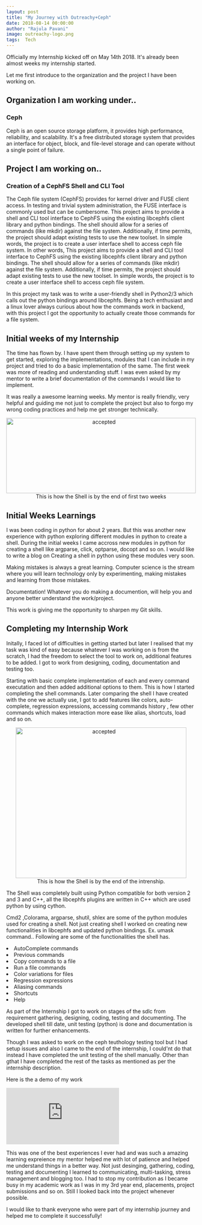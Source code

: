 ```yaml
---
layout: post
title: "My Journey with Outreachy+Ceph"
date: 2018-08-14 00:00:00
author: "Rajula Pavani"
image: outreachy-logo.png
tags:  Tech 
---
```


<p>Officially my Internship kicked off on May 14th 2018. It's already been almost weeks my internship started. </p>

<p> Let me first introduce to the organization and the project I have been working on.</p>

<h2>Organization I am working under..</h2>
<h3> Ceph </h3>
<p>Ceph is an open source storage platform, it provides high performance, reliability, and scalability. It's a free distributed storage system that provides an interface for object, block, and file-level storage and can operate without a single point of failure.</p>
<h2>Project I am working on..</h2>

<h3>Creation of a CephFS Shell and CLI Tool</h3>

<p>The Ceph file system (CephFS) provides for kernel driver and FUSE client access. In testing and trivial system administration, the FUSE interface is commonly used but can be cumbersome. This project aims to provide a shell and CLI tool interface to CephFS using the existing libcephfs client library and python bindings. The shell should allow for a series of commands (like mkdir) against the file system. Additionally, if time permits, the project should adapt existing tests to use the new toolset. In simple words, the project is to create a user interface shell to access ceph file system. In other words, This project aims to provide a shell and CLI tool interface to CephFS using the existing libcephfs client library and python bindings. The shell should allow for a series of commands (like mkdir) against the file system. Additionally, if time permits, the project should adapt existing tests to use the new toolset. In simple words, the project is to create a user interface shell to access ceph file system.</p>

<p>In this project my task was to write a user-friendly shell in Python2/3 which calls out the python bindings around libcephfs. ​Being a tech enthusiast and a linux lover always curious about how the commands work in backend, with this project I got the opportunity to actually create those commands for a file system.</p>

<h2>Initial weeks of my Internship</h2>
<p> The time has flown by. I have spent them through setting up my system to get started, exploring the implementations, modules that I can include in my project and tried to do a basic implementation of the same. The first week was more of reading and understanding stuff. I was even asked by my mentor to write a brief documentation of the commands I would like to implement. </p>

<p> It was really a awesome learning weeks. My mentor is really friendly, very helpful and guiding me not just to complete the project but also to forgo my wrong coding practices and help
me get stronger technically.</p>
<center>
    <a href="#">
        <img src="{{ site.baseurl }}/img/InitalShell.png" alt="accepted" style="height:200px; width:100%">
    </a>
   <span class="caption text-muted">This is how the Shell is by the end of first two weeks</span>
</center>

<h2> Initial Weeks Learnings </h2>
<p> I was been coding in python for about 2 years. But this was another new experience with python exploring different modules in python to create a shell. During the initial weeks I came accross new modules in python for creating a shell like argparse, click, optparse, docopt and so on. I would like to write a blog on Creating a shell in python using these modules very soon.</p>
<p>Making mistakes is always a great learning. Computer science is the stream where you will learn technology only by  experimenting, making mistakes and learning from those mistakes.</p>
<p>Documentation! Whatever you do making a documention, will help you and anyone better understand the work/project.</p>
<p>This work is giving me the opportunity to sharpen my Git skills. </p>

<h2> Completing my Internship Work </h2>
<p>Initally, I faced lot of difficulties in getting started but later I realised that my task was kind of easy because whatever I was working on is from the scratch, I had the freedom to select the tool to work on, additional features to be added. I got to work from designing, coding, documentation and testing too.</p>

<p>Starting with basic complete implementation of each and every command executation and then added additional options to them. This is how I started completing the shell commands. Later comparing the shell I have created with the one we actually use, I got to add features like colors, auto-complete, regression expressions, accessing commands history , few other commands which makes interaction more ease like alias, shortcuts, load and so on.</p>

<center>
    <a href="#">
        <img src="{{ site.baseurl }}/img/EndShell.png" alt="accepted" style="height:400px; width:95%">
    </a>
   <span class="caption text-muted">This is how the Shell is by the end of the intrenship.</span>
</center>

<p>The Shell was completely built using Python compatible for both version 2 and 3 and C++, all the libcephfs plugins are written in C++ which are used python by using cython.</p>
   
<p>Cmd2 ,Colorama, argparse, shutil, shlex are some of the python modules used for creating a shell. Not just creating shell I worked on creating new functionalities in libcephfs and updated python bindings. Ex. umask command..
Following are some of the functionalities the shell has.</p>
<p>
<li> AutoComplete commands</li>
<li> Previous commands</li>
<li> Copy commands to a file</li>
<li> Run a file commands</li>
<li> Color variations for files</li>
<li> Regression expressions</li>
<li> Aliasing commands</li>
<li> Shortcuts</li>
<li> Help</li>
</p>

<p> As part of the Internship I got to work on stages of the sdlc from requirement gathering, designing, coding, testing and documenting. The developed shell till date, unit testing (python) is done and documentation is written for further enhancements.</p>

<p>Though I was asked to work on the ceph teuthology testing tool but I had setup issues and also I came to the end of the internship, I could'nt do that instead I have completed the unit testing of the shell manually. Other than gthat I have completed the rest of the tasks as mentioned as per the internship description.</p>
<p>
<p>Here is the a demo of my work</p>
<iframe src="https://www.youtube.com/embed/tonJmvsZBDc" frameborder="0" allowfullscreen></iframe>
</p>
<p> This was one of the best experiences I ever had and was such a amazing learning expreience my mentor helped me with lot of patience and helped me understand things in a better way. Not just desinging, gathering, coding, testing and documenting I learned to communicating, multi-tasking, stress management and blogging too. I had to stop my contribution as I became busy in my academic work as I was in my 3rd year end, placements, project submissions and so on. Still I looked back into the project whenever possible.</p>

<p>I would like to thank everyone who were part of my internship journey and helped me to complete it successfully!</p>